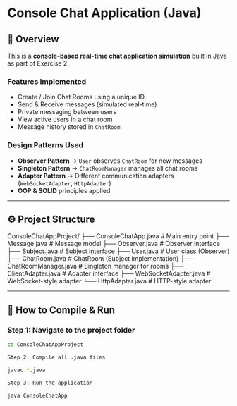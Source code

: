 
# Console Chat Application (Java)

## 📌 Overview
This is a **console-based real-time chat application simulation** built in Java as part of Exercise 2.

### Features Implemented
- Create / Join Chat Rooms using a unique ID
- Send & Receive messages (simulated real-time)
- Private messaging between users
- View active users in a chat room
- Message history stored in `ChatRoom`

### Design Patterns Used
- **Observer Pattern** → `User` observes `ChatRoom` for new messages  
- **Singleton Pattern** → `ChatRoomManager` manages all chat rooms  
- **Adapter Pattern** → Different communication adapters (`WebSocketAdapter`, `HttpAdapter`)  
- **OOP & SOLID** principles applied  

---

## ⚙️ Project Structure

ConsoleChatAppProject/
├── ConsoleChatApp.java # Main entry point
├── Message.java # Message model
├── Observer.java # Observer interface
├── Subject.java # Subject interface
├── User.java # User class (Observer)
├── ChatRoom.java # ChatRoom (Subject implementation)
├── ChatRoomManager.java # Singleton manager for rooms
├── ClientAdapter.java # Adapter interface
├── WebSocketAdapter.java # WebSocket-style adapter
└── HttpAdapter.java # HTTP-style adapter


---

## 🚀 How to Compile & Run

### Step 1: Navigate to the project folder
```sh
cd ConsoleChatAppProject

Step 2: Compile all .java files

javac *.java

Step 3: Run the application

java ConsoleChatApp
